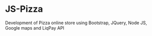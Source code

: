 # JS-Pizza

Development of Pizza online store using Bootstrap, JQuery, Node JS, Google maps and LiqPay API 
